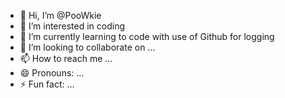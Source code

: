 - 👋 Hi, I’m @PooWkie
- 👀 I’m interested in coding
- 🌱 I’m currently learning to code with use of Github for logging
- 💞️ I’m looking to collaborate on ...
- 📫 How to reach me ...
- 😄 Pronouns: ...
- ⚡ Fun fact: ...

<!---
PooWkie/PooWkie is a ✨ special ✨ repository because its `README.md` (this file) appears on your GitHub profile.
You can click the Preview link to take a look at your changes.
--->
